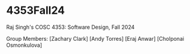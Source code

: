 # 4353Fall24
Raj Singh's COSC 4353: Software Design, Fall 2024

Group Members:
[Zachary Clark]
[Andy Torres]
[Eraj Anwar]
[Cholponai Osmonkulova]
